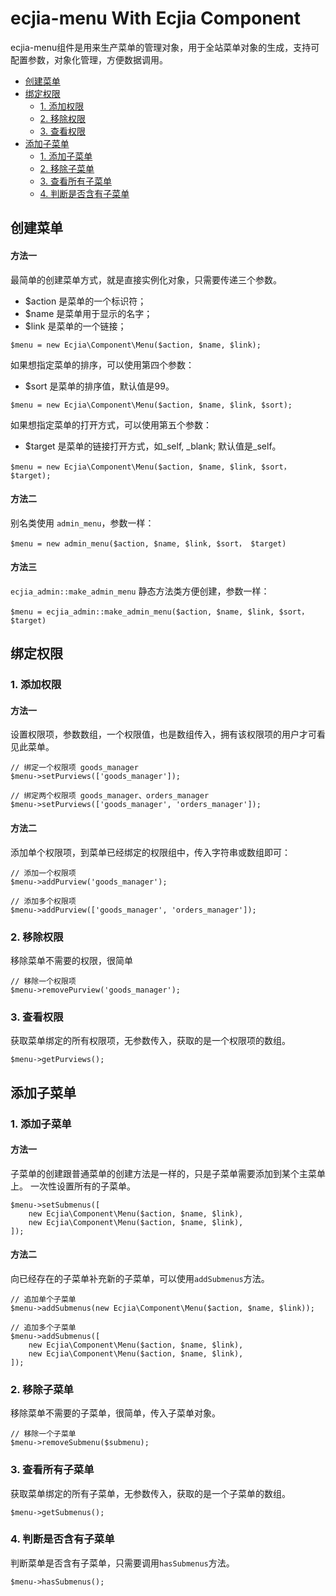 ecjia-menu With Ecjia Component
==============

ecjia-menu组件是用来生产菜单的管理对象，用于全站菜单对象的生成，支持可配置参数，对象化管理，方便数据调用。

- [创建菜单](#创建菜单)
- [绑定权限](#绑定权限)
  - [1. 添加权限](#1-添加权限)
  - [2. 移除权限](#2-移除权限)
  - [3. 查看权限](#3-查看权限)
- [添加子菜单](#添加子菜单)
  - [1. 添加子菜单](#1-添加子菜单)
  - [2. 移除子菜单](#2-移除子菜单)
  - [3. 查看所有子菜单](#3-查看所有子菜单)
  - [4. 判断是否含有子菜单](#4-判断是否含有子菜单)



## 创建菜单 

#### 方法一
最简单的创建菜单方式，就是直接实例化对象，只需要传递三个参数。
* $action 是菜单的一个标识符；
* $name 是菜单用于显示的名字；
* $link 是菜单的一个链接；
```$php
$menu = new Ecjia\Component\Menu($action, $name, $link);
```

如果想指定菜单的排序，可以使用第四个参数：
* $sort 是菜单的排序值，默认值是99。
```$php
$menu = new Ecjia\Component\Menu($action, $name, $link, $sort);
```

如果想指定菜单的打开方式，可以使用第五个参数：
* $target 是菜单的链接打开方式，如_self, _blank; 默认值是_self。
```$php
$menu = new Ecjia\Component\Menu($action, $name, $link, $sort， $target);
```
#### 方法二
别名类使用 `admin_menu`，参数一样：
```$php
$menu = new admin_menu($action, $name, $link, $sort， $target)
```

#### 方法三
`ecjia_admin::make_admin_menu` 静态方法类方便创建，参数一样：
```$php
$menu = ecjia_admin::make_admin_menu($action, $name, $link, $sort， $target)
```



## 绑定权限

### 1. 添加权限

#### 方法一

设置权限项，参数数组，一个权限值，也是数组传入，拥有该权限项的用户才可看见此菜单。
```$php
// 绑定一个权限项 goods_manager
$menu->setPurviews(['goods_manager']);

// 绑定两个权限项 goods_manager、orders_manager
$menu->setPurviews(['goods_manager', 'orders_manager']);
```

#### 方法二
添加单个权限项，到菜单已经绑定的权限组中，传入字符串或数组即可：
```$php
// 添加一个权限项
$menu->addPurview('goods_manager');

// 添加多个权限项
$menu->addPurview(['goods_manager', 'orders_manager']);
```

### 2. 移除权限
移除菜单不需要的权限，很简单
```$php
// 移除一个权限项
$menu->removePurview('goods_manager');
```

### 3. 查看权限
获取菜单绑定的所有权限项，无参数传入，获取的是一个权限项的数组。
```$php
$menu->getPurviews();
```



## 添加子菜单

### 1. 添加子菜单

#### 方法一
子菜单的创建跟普通菜单的创建方法是一样的，只是子菜单需要添加到某个主菜单上。
一次性设置所有的子菜单。
```$php
$menu->setSubmenus([
    new Ecjia\Component\Menu($action, $name, $link),
    new Ecjia\Component\Menu($action, $name, $link),
]);
```

#### 方法二
向已经存在的子菜单补充新的子菜单，可以使用`addSubmenus`方法。
```$php
// 追加单个子菜单
$menu->addSubmenus(new Ecjia\Component\Menu($action, $name, $link));

// 追加多个子菜单
$menu->addSubmenus([
    new Ecjia\Component\Menu($action, $name, $link),
    new Ecjia\Component\Menu($action, $name, $link),
]);
```
### 2. 移除子菜单
移除菜单不需要的子菜单，很简单，传入子菜单对象。
```$php
// 移除一个子菜单
$menu->removeSubmenu($submenu);
```

### 3. 查看所有子菜单
获取菜单绑定的所有子菜单，无参数传入，获取的是一个子菜单的数组。
```$php
$menu->getSubmenus();
```

### 4. 判断是否含有子菜单
判断菜单是否含有子菜单，只需要调用`hasSubmenus`方法。
```$php
$menu->hasSubmenus();
```